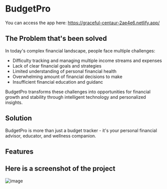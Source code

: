 # BudgetPro
You can access the app here: https://graceful-centaur-2ae4e6.netlify.app/

## The Problem that's been solved
In today's complex financial landscape, people face multiple challenges:
* Difficulty tracking and managing multiple income streams and expenses
* Lack of clear financial goals and strategies
* Limited understanding of personal financial health
* Overwhelming amount of financial decisions to make
* Insufficient financial education and guidanc

BudgetPro transforms these challenges into opportunities for financial growth and stability through intelligent technology and personalized insights.

## Solution
BudgetPro is more than just a budget tracker - it's your personal financial advisor, educator, and wellness companion.

## Features


## Here is a screenshot of the project
![image](https://github.com/user-attachments/assets/8635c1fb-42dd-4ca4-b604-bf035ce91538)
